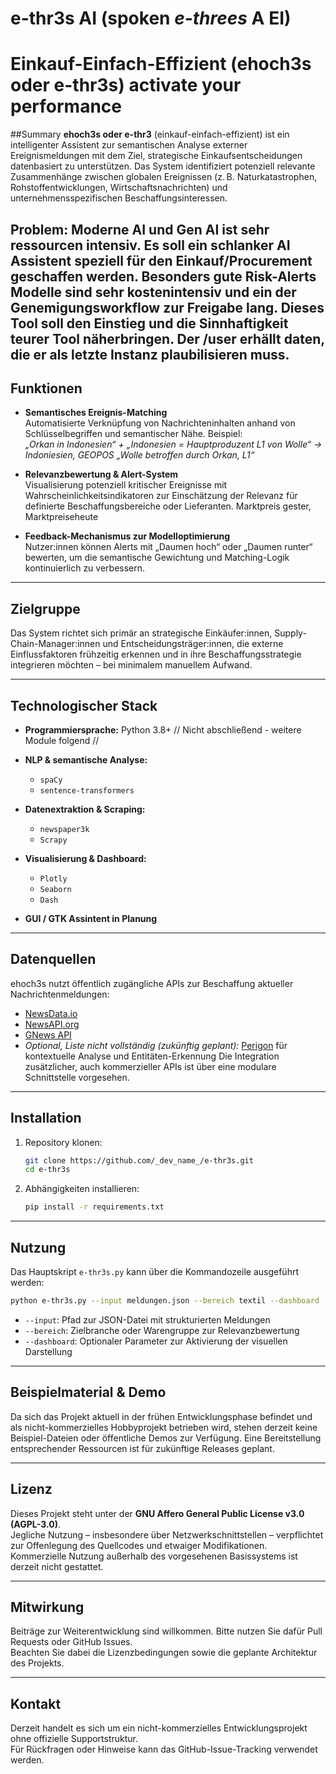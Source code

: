 # e-thr3s AI  (spoken *e-threes*  A EI)

# Einkauf-Einfach-Effizient (ehoch3s oder e-thr3s)  activate your performance

##Summary
**ehoch3s oder e-thr3** (einkauf-einfach-effizient) ist ein intelligenter Assistent zur semantischen Analyse externer Ereignismeldungen mit dem Ziel, strategische Einkaufsentscheidungen datenbasiert zu unterstützen. Das System identifiziert potenziell relevante Zusammenhänge zwischen globalen Ereignissen (z. B. Naturkatastrophen, Rohstoffentwicklungen, Wirtschaftsnachrichten) und unternehmensspezifischen Beschaffungsinteressen.

Problem:
Moderne AI und Gen AI ist sehr ressourcen intensiv. Es soll ein schlanker AI Assistent speziell für den Einkauf/Procurement geschaffen werden.
Besonders gute Risk-Alerts Modelle sind sehr kostenintensiv und ein der Genemigungsworkflow zur Freigabe lang.
Dieses Tool soll den Einstieg und die Sinnhaftigkeit teurer Tool näherbringen. Der /user erhällt daten, die er als letzte Instanz plaubilisieren muss.
---

## Funktionen

- **Semantisches Ereignis-Matching**  
  Automatisierte Verknüpfung von Nachrichteninhalten anhand von Schlüsselbegriffen und semantischer Nähe. Beispiel:  
  *„Orkan in Indonesien“ + „Indonesien = Hauptproduzent L1 von Wolle“ → Indoniesien, GEOPOS „Wolle betroffen durch Orkan, L1“*

- **Relevanzbewertung & Alert-System**  
  Visualisierung potenziell kritischer Ereignisse mit Wahrscheinlichkeitsindikatoren zur Einschätzung der Relevanz für definierte Beschaffungsbereiche oder Lieferanten.
  Marktpreis gester, Marktpreiseheute

- **Feedback-Mechanismus zur Modelloptimierung**  
  Nutzer:innen können Alerts mit „Daumen hoch“ oder „Daumen runter“ bewerten, um die semantische Gewichtung und Matching-Logik kontinuierlich zu verbessern.

---

## Zielgruppe

Das System richtet sich primär an strategische Einkäufer:innen, Supply-Chain-Manager:innen und Entscheidungsträger:innen, die externe Einflussfaktoren frühzeitig erkennen und in ihre Beschaffungsstrategie integrieren möchten – bei minimalem manuellem Aufwand.

---

## Technologischer Stack

- **Programmiersprache:** Python 3.8+
// Nicht abschließend - weitere Module folgend // 
- **NLP & semantische Analyse:**  
  - `spaCy`  
  - `sentence-transformers`
- **Datenextraktion & Scraping:**  
  - `newspaper3k`  
  - `Scrapy`
- **Visualisierung & Dashboard:**  
  - `Plotly`  
  - `Seaborn`  
  - `Dash`


- **GUI / GTK Assintent in Planung**

---

## Datenquellen

ehoch3s nutzt öffentlich zugängliche APIs zur Beschaffung aktueller Nachrichtenmeldungen:

- [NewsData.io](https://newsdata.io)  
- [NewsAPI.org](https://newsapi.org)  
- [GNews API](https://gnews.io)  
- *Optional, Liste nicht vollständig (zukünftig geplant):* [Perigon](https://perigon.io) für kontextuelle Analyse und Entitäten-Erkennung
Die Integration zusätzlicher, auch kommerzieller APIs ist über eine modulare Schnittstelle vorgesehen.

---

## Installation

1. Repository klonen:
   ```bash
   git clone https://github.com/_dev_name_/e-thr3s.git
   cd e-thr3s
   ```

2. Abhängigkeiten installieren:
   ```bash
   pip install -r requirements.txt
   ```

---

## Nutzung

Das Hauptskript `e-thr3s.py` kann über die Kommandozeile ausgeführt werden:

```bash
python e-thr3s.py --input meldungen.json --bereich textil --dashboard
```

- `--input`: Pfad zur JSON-Datei mit strukturierten Meldungen  
- `--bereich`: Zielbranche oder Warengruppe zur Relevanzbewertung  
- `--dashboard`: Optionaler Parameter zur Aktivierung der visuellen Darstellung

---

## Beispielmaterial & Demo

Da sich das Projekt aktuell in der frühen Entwicklungsphase befindet und als nicht-kommerzielles Hobbyprojekt betrieben wird, stehen derzeit keine Beispiel-Dateien oder öffentliche Demos zur Verfügung. Eine Bereitstellung entsprechender Ressourcen ist für zukünftige Releases geplant.

---

## Lizenz

Dieses Projekt steht unter der **GNU Affero General Public License v3.0 (AGPL-3.0)**.  
Jegliche Nutzung – insbesondere über Netzwerkschnittstellen – verpflichtet zur Offenlegung des Quellcodes und etwaiger Modifikationen.  
Kommerzielle Nutzung außerhalb des vorgesehenen Basissystems ist derzeit nicht gestattet.

---

## Mitwirkung

Beiträge zur Weiterentwicklung sind willkommen. Bitte nutzen Sie dafür Pull Requests oder GitHub Issues.  
Beachten Sie dabei die Lizenzbedingungen sowie die geplante Architektur des Projekts.

---

## Kontakt

Derzeit handelt es sich um ein nicht-kommerzielles Entwicklungsprojekt ohne offizielle Supportstruktur.  
Für Rückfragen oder Hinweise kann das GitHub-Issue-Tracking verwendet werden.
